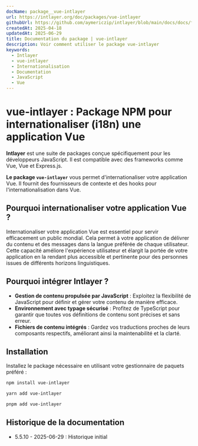```yaml
---
docName: package__vue-intlayer
url: https://intlayer.org/doc/packages/vue-intlayer
githubUrl: https://github.com/aymericzip/intlayer/blob/main/docs/docs/fr/packages/vue-intlayer/index.md
createdAt: 2025-04-18
updatedAt: 2025-06-29
title: Documentation du package | vue-intlayer
description: Voir comment utiliser le package vue-intlayer
keywords:
  - Intlayer
  - vue-intlayer
  - Internationalisation
  - Documentation
  - JavaScript
  - Vue
---
```


# vue-intlayer : Package NPM pour internationaliser (i18n) une application Vue

**Intlayer** est une suite de packages conçue spécifiquement pour les développeurs JavaScript. Il est compatible avec des frameworks comme Vue, Vue et Express.js.

**Le package `vue-intlayer`** vous permet d'internationaliser votre application Vue. Il fournit des fournisseurs de contexte et des hooks pour l'internationalisation dans Vue.

## Pourquoi internationaliser votre application Vue ?

Internationaliser votre application Vue est essentiel pour servir efficacement un public mondial. Cela permet à votre application de délivrer du contenu et des messages dans la langue préférée de chaque utilisateur. Cette capacité améliore l'expérience utilisateur et élargit la portée de votre application en la rendant plus accessible et pertinente pour des personnes issues de différents horizons linguistiques.

## Pourquoi intégrer Intlayer ?

- **Gestion de contenu propulsée par JavaScript** : Exploitez la flexibilité de JavaScript pour définir et gérer votre contenu de manière efficace.
- **Environnement avec typage sécurisé** : Profitez de TypeScript pour garantir que toutes vos définitions de contenu sont précises et sans erreur.
- **Fichiers de contenu intégrés** : Gardez vos traductions proches de leurs composants respectifs, améliorant ainsi la maintenabilité et la clarté.

## Installation

Installez le package nécessaire en utilisant votre gestionnaire de paquets préféré :

```bash packageManager="npm"
npm install vue-intlayer
```

```bash packageManager="yarn"
yarn add vue-intlayer
```

```bash packageManager="pnpm"
pnpm add vue-intlayer
```

## Historique de la documentation

- 5.5.10 - 2025-06-29 : Historique initial
